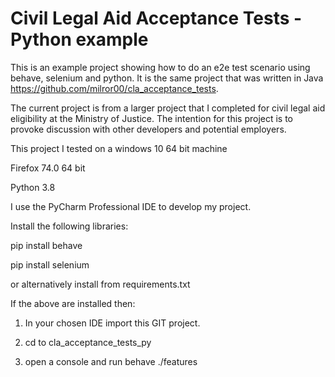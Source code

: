 # Civil Legal Aid Acceptance Tests - Python example

This is an example project showing how to do an e2e test scenario using behave, selenium and python. It is the same project that was written in Java https://github.com/milror00/cla_acceptance_tests.

The current project is from a larger project that I completed for civil legal aid eligibility at the Ministry of Justice. The intention for this project is to provoke discussion with other developers and potential employers.

This project I tested on a windows 10 64 bit machine

Firefox 74.0 64 bit

Python 3.8

I use the PyCharm Professional IDE to develop my project.

Install the following libraries:

pip install behave

pip install selenium

or alternatively install from requirements.txt


If the above are installed then:

1. In your chosen IDE import this GIT project.

2. cd to cla_acceptance_tests_py

3. open a console and run behave ./features

